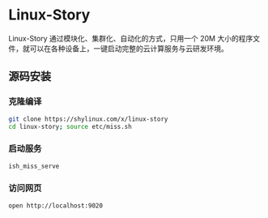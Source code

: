 # Linux-Story
Linux-Story 通过模块化、集群化、自动化的方式，只用一个 20M 大小的程序文件，就可以在各种设备上，一键启动完整的云计算服务与云研发环境。

## 源码安装
### 克隆编译
```sh
git clone https://shylinux.com/x/linux-story
cd linux-story; source etc/miss.sh
```

### 启动服务
```sh
ish_miss_serve
```

### 访问网页
```sh
open http://localhost:9020
```
